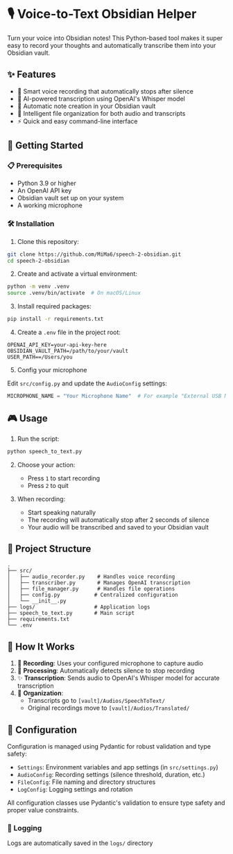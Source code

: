 # 🎙️ Voice-to-Text Obsidian Helper

Turn your voice into Obsidian notes! This Python-based tool makes it super easy to record your thoughts and automatically transcribe them into your Obsidian vault.

## ✨ Features

- 🎤 Smart voice recording that automatically stops after silence
- 🤖 AI-powered transcription using OpenAI's Whisper model
- 📝 Automatic note creation in your Obsidian vault
- 🎯 Intelligent file organization for both audio and transcripts
- ⚡ Quick and easy command-line interface

## 🚀 Getting Started

### 📋 Prerequisites

- Python 3.9 or higher
- An OpenAI API key
- Obsidian vault set up on your system
- A working microphone

### 🛠️ Installation

1. Clone this repository:

```bash
git clone https://github.com/MiMa6/speech-2-obsidian.git
cd speech-2-obsidian
```

2. Create and activate a virtual environment:

```bash
python -m venv .venv
source .venv/bin/activate  # On macOS/Linux
```

3. Install required packages:

```bash
pip install -r requirements.txt
```

4. Create a `.env` file in the project root:

```env
OPENAI_API_KEY=your-api-key-here
OBSIDIAN_VAULT_PATH=/path/to/your/vault
USER_PATH==/Users/you
```

5. Config your microphone

Edit `src/config.py` and update the `AudioConfig` settings:

```Python
MICROPHONE_NAME = "Your Microphone Name"  # For example "External USB Microphone"
```

## 🎮 Usage

1. Run the script:

```bash
python speech_to_text.py
```

2. Choose your action:

   - Press `1` to start recording
   - Press `2` to quit

3. When recording:
   - Start speaking naturally
   - The recording will automatically stop after 2 seconds of silence
   - Your audio will be transcribed and saved to your Obsidian vault

## 📁 Project Structure

```
.
├── src/
│   ├── audio_recorder.py    # Handles voice recording
│   ├── transcriber.py       # Manages OpenAI transcription
│   ├── file_manager.py      # Handles file operations
│   ├── config.py           # Centralized configuration
│   └── __init__.py
├── logs/                   # Application logs
├── speech_to_text.py       # Main script
├── requirements.txt
└── .env
```

## 🎯 How It Works

1. 🎤 **Recording**: Uses your configured microphone to capture audio
2. 🤖 **Processing**: Automatically detects silence to stop recording
3. ✨ **Transcription**: Sends audio to OpenAI's Whisper model for accurate transcription
4. 📝 **Organization**:
   - Transcripts go to `[vault]/Audios/SpeechToText/`
   - Original recordings move to `[vault]/Audios/Translated/`

## 🔧 Configuration

Configuration is managed using Pydantic for robust validation and type safety:

- `Settings`: Environment variables and app settings (in `src/settings.py`)
- `AudioConfig`: Recording settings (silence threshold, duration, etc.)
- `FileConfig`: File naming and directory structures
- `LogConfig`: Logging settings and rotation

All configuration classes use Pydantic's validation to ensure type safety and proper value constraints.

### 📝 Logging

Logs are automatically saved in the `logs/` directory
